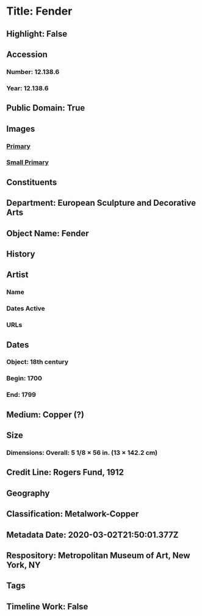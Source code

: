 # Title: Fender
## Highlight: False
## Accession
### Number: 12.138.6
### Year: 12.138.6
## Public Domain: True
## Images
### [Primary](https://images.metmuseum.org/CRDImages/es/original/16030.jpg)
### [Small Primary](https://images.metmuseum.org/CRDImages/es/web-large/16030.jpg)
## Constituents
## Department: European Sculpture and Decorative Arts
## Object Name: Fender
## History
## Artist
### Name
### Dates Active
### URLs
## Dates
### Object: 18th century
### Begin: 1700
### End: 1799
## Medium: Copper (?)
## Size
### Dimensions: Overall: 5 1/8 × 56 in. (13 × 142.2 cm)
## Credit Line: Rogers Fund, 1912
## Geography
## Classification: Metalwork-Copper
## Metadata Date: 2020-03-02T21:50:01.377Z
## Respository: Metropolitan Museum of Art, New York, NY
## Tags
## Timeline Work: False